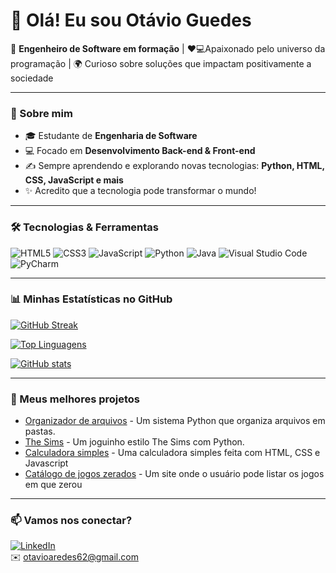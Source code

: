 # 👋 Olá! Eu sou Otávio Guedes

🚀 **Engenheiro de Software em formação** | ❤️💻Apaixonado pelo universo da programação | 🌍 Curioso sobre soluções que impactam positivamente a sociedade

---

### 🧠 Sobre mim

- 🎓 Estudante de **Engenharia de Software**
- 💻 Focado em **Desenvolvimento Back-end & Front-end**
- ✍️ Sempre aprendendo e explorando novas tecnologias: **Python, HTML, CSS, JavaScript e mais**
- ✨ Acredito que a tecnologia pode transformar o mundo!  

---

### 🛠️ Tecnologias & Ferramentas

![HTML5](https://img.shields.io/badge/html5-%23E34F26.svg?style=plastic&logo=html5&logoColor=white)
![CSS3](https://img.shields.io/badge/css3-%231572B6.svg?style=plastic&logo=css3&logoColor=white)
![JavaScript](https://img.shields.io/badge/javascript-%23323330.svg?style=plastic&logo=javascript&logoColor=%23F7DF1E)
![Python](https://img.shields.io/badge/python-3670A0?style=plastic&logo=python&logoColor=ffdd54)
![Java](https://img.shields.io/badge/Java-%23ED8B00.svg?style=plastic&logo=java&logoColor=white)
![Visual Studio Code](https://img.shields.io/badge/VSCode-%23007ACC.svg?style=plastic&logo=visual-studio-code&logoColor=white)
![PyCharm](https://img.shields.io/badge/pycharm-143?style=plastic&logo=pycharm&logoColor=black&labelColor=green)

---

### 📊 Minhas Estatísticas no GitHub

[![GitHub Streak](https://streak-stats.demolab.com?user=PandaLoko27&theme=merko&locale=pt_BR&date_format=j%2Fn%5B%2FY%5D&card_width=500)](https://git.io/streak-stats)

[![Top Linguagens](https://github-readme-stats.vercel.app/api/top-langs/?username=PandaLoko27&langs_count=8&layout=compact&theme=merko)](https://github.com/PandaLoko27/github-readme-stats)

[![GitHub stats](https://github-readme-stats.vercel.app/api?username=PandaLoko27&show_icons=true&theme=merko&count_private=true)](https://github.com/PandaLoko27/github-readme-stats)

---

### 🚀 Meus melhores projetos

- [Organizador de arquivos](https://github.com/PandaLoko27/MyOwnLilCodes--PYTHON-/blob/main/OrganizadorDeArquivos.py) - Um sistema Python que organiza arquivos em pastas.
- [The Sims](https://github.com/PandaLoko27/MyOwnLilCodes--PYTHON-/blob/main/TheSims.py) - Um joguinho estilo The Sims com Python.
- [Calculadora simples](https://github.com/PandaLoko27/MyOwnLilCodes--HTML-CSS/tree/main/Calculadora%20Simples) - Uma calculadora simples feita com HTML, CSS e Javascript
- [Catálogo de jogos zerados](https://github.com/PandaLoko27/MyOwnLilCodes--HTML-CSS/tree/main/Catalogo%20de%20jogos%20zerados) - Um site onde o usuário pode listar os jogos em que zerou

---

### 📫 Vamos nos conectar?

[![LinkedIn](https://img.shields.io/badge/LinkedIn-0077B5?logo=linkedin&logoColor=fff)](https://www.linkedin.com/in/otávio-araújo-aredes-guedes-ab44a4248/)  
✉️ [otavioaredes62@gmail.com](mailto:otavioaredes62@gmail.com)
